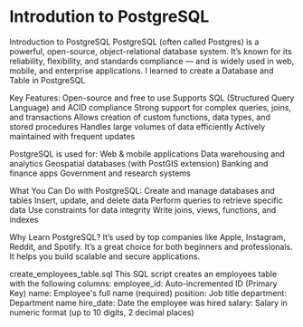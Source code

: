 # Introdution to PostgreSQL
Introduction to PostgreSQL
PostgreSQL (often called Postgres) is a powerful, open-source, object-relational database system. It’s known for its reliability, flexibility, and standards compliance — and is widely used in web, mobile, and enterprise applications.
I learned to create a Database and Table in PostgreSQL 

Key Features:
Open-source and free to use
Supports SQL (Structured Query Language) and ACID compliance
Strong support for complex queries, joins, and transactions
Allows creation of custom functions, data types, and stored procedures
Handles large volumes of data efficiently
Actively maintained with frequent updates

PostgreSQL is used for:
Web & mobile applications
Data warehousing and analytics
Geospatial databases (with PostGIS extension)
Banking and finance apps
Government and research systems

What You Can Do with PostgreSQL:
Create and manage databases and tables
Insert, update, and delete data
Perform queries to retrieve specific data
Use constraints for data integrity
Write joins, views, functions, and indexes

Why Learn PostgreSQL?
It’s used by top companies like Apple, Instagram, Reddit, and Spotify.
It’s a great choice for both beginners and professionals.
It helps you build scalable and secure applications.

create_employees_table.sql
This SQL script creates an employees table with the following columns:
employee_id: Auto-incremented ID (Primary Key)
name: Employee's full name (required)
position: Job title
department: Department name
hire_date: Date the employee was hired
salary: Salary in numeric format (up to 10 digits, 2 decimal places)




